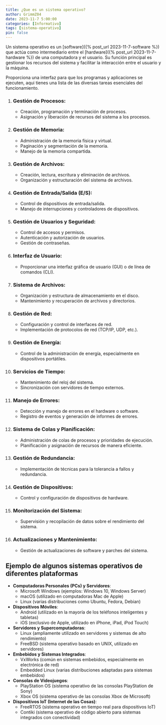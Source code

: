 ```yaml
---
title: ¿Que es un sistema operativo?
author: GrimmZ04
date: 2023-11-7 5:00:00
categories: [Informativo]
tags: [sistema-operativo]
pin: false
---
```


Un sistema operativo es un [software]({% post_url 2023-11-7-software %}) que actúa como intermediario entre el [hardware]({% post_url 2023-11-7-hardware %}) de una computadora y el usuario. Su función principal es gestionar los recursos del sistema y facilitar la interacción entre el usuario y la máquina.

Proporciona una interfaz para que los programas y aplicaciones se ejecuten, aqui tienes una lista de las diversas tareas esenciales del funcionamiento.



1. ### **Gestión de Procesos**:
    - Creación, programación y terminación de procesos.
    - Asignación y liberación de recursos del sistema a los procesos.
2. ### **Gestión de Memoria**:
    - Administración de la memoria física y virtual.
    - Paginación y segmentación de la memoria.
    - Manejo de la memoria compartida.
3. ### **Gestión de Archivos**:
    - Creación, lectura, escritura y eliminación de archivos.
    - Organización y estructuración del sistema de archivos.
4. ### **Gestión de Entrada/Salida** (E/S):
    - Control de dispositivos de entrada/salida.
    - Manejo de interrupciones y controladores de dispositivos.
5. ### **Gestión de Usuarios y Seguridad**:
    - Control de accesos y permisos.
    - Autenticación y autorización de usuarios.
    - Gestión de contraseñas.
6. ### **Interfaz de Usuario**:
    - Proporcionar una interfaz gráfica de usuario (GUI) o de línea de comandos (CLI).
7. ### **Sistema de Archivos**:
    - Organización y estructura de almacenamiento en el disco.
    - Mantenimiento y recuperación de archivos y directorios.
8. ### **Gestión de Red**:
    - Configuración y control de interfaces de red.
    - Implementación de protocolos de red (TCP/IP, UDP, etc.).
9. ### **Gestión de Energía**:
    - Control de la administración de energía, especialmente en dispositivos portátiles.
10. ### **Servicios de Tiempo**:
    - Mantenimiento del reloj del sistema.
    - Sincronización con servidores de tiempo externos.
11. ### **Manejo de Errores**:
    - Detección y manejo de errores en el hardware o software.
    - Registro de eventos y generación de informes de errores.
12. ### **Sistema de Colas y Planificación**:
    - Administración de colas de procesos y prioridades de ejecución.
    - Planificación y asignación de recursos de manera eficiente.
13. ### **Gestión de Redundancia**:
    - Implementación de técnicas para la tolerancia a fallos y redundancia.
14. ### **Gestión de Dispositivos**:
    - Control y configuración de dispositivos de hardware.
15. ### **Monitorización del Sistema**:
    - Supervisión y recopilación de datos sobre el rendimiento del sistema.
16. ### **Actualizaciones y Mantenimiento**:
    - Gestión de actualizaciones de software y parches del sistema.<br>

## Ejemplo de algunos sistemas operativos de diferentes plataformas

- **Computadoras Personales (PCs) y Servidores**:
    - Microsoft Windows (ejemplos: Windows 10, Windows Server)
    - macOS (utilizado en computadoras Mac de Apple)
    - Linux (varias distribuciones como Ubuntu, Fedora, Debian)
- **Dispositivos Móviles**:
	- Android (utilizado en la mayoría de los teléfonos inteligentes y tabletas)
    - iOS (exclusivo de Apple, utilizado en iPhone, iPad, iPod Touch)
- **Servidores y Supercomputadoras**:
	- Linux (ampliamente utilizado en servidores y sistemas de alto rendimiento)
    - FreeBSD (sistema operativo basado en UNIX, utilizado en servidores)
- **Embebidos y Sistemas Integrados**:
	- VxWorks (común en sistemas embebidos, especialmente en electrónica de red)
    - Embedded Linux (varias distribuciones adaptadas para sistemas embebidos)
- **Consolas de Videojuegos**:
    - PlayStation OS (sistema operativo de las consolas PlayStation de Sony)
    - Xbox OS (sistema operativo de las consolas Xbox de Microsoft)
- **Dispositivos IoT (Internet de las Cosas)**:
    - FreeRTOS (sistema operativo en tiempo real para dispositivos IoT)
    - Contiki (sistema operativo de código abierto para sistemas integrados con conectividad)